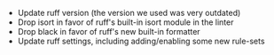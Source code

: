 - Update ruff version (the version we used was very outdated)
- Drop isort in favor of ruff's built-in isort module in the linter
- Drop black in favor of ruff's new built-in formatter
- Update ruff settings, including adding/enabling some new rule-sets

